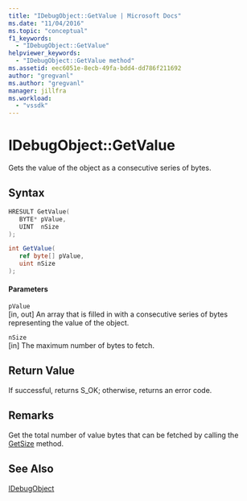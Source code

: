 ```yaml
---
title: "IDebugObject::GetValue | Microsoft Docs"
ms.date: "11/04/2016"
ms.topic: "conceptual"
f1_keywords: 
  - "IDebugObject::GetValue"
helpviewer_keywords: 
  - "IDebugObject::GetValue method"
ms.assetid: eec6051e-8ecb-49fa-bdd4-dd786f211692
author: "gregvanl"
ms.author: "gregvanl"
manager: jillfra
ms.workload: 
  - "vssdk"
---
```

# IDebugObject::GetValue
Gets the value of the object as a consecutive series of bytes.  
  
## Syntax  
  
```cpp  
HRESULT GetValue(   
   BYTE* pValue,  
   UINT  nSize  
);  
```  
  
```csharp  
int GetValue(  
   ref byte[] pValue,   
   uint nSize  
);  
```  
  
#### Parameters  
 `pValue`  
 [in, out] An array that is filled in with a consecutive series of bytes representing the value of the object.  
  
 `nSize`  
 [in] The maximum number of bytes to fetch.  
  
## Return Value  
 If successful, returns S_OK; otherwise, returns an error code.  
  
## Remarks  
 Get the total number of value bytes that can be fetched by calling the [GetSize](../../../extensibility/debugger/reference/idebugobject-getsize.md) method.  
  
## See Also  
 [IDebugObject](../../../extensibility/debugger/reference/idebugobject.md)